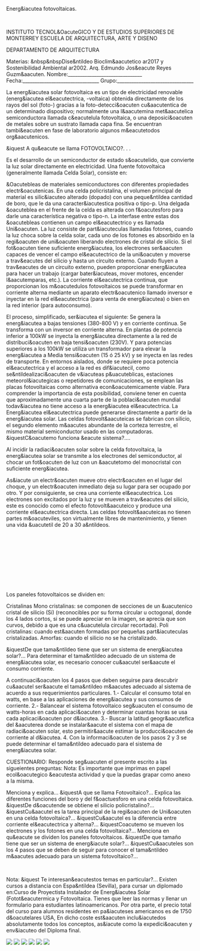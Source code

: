 

Energ&iacutea fotovoltaicas. 




 
 
INSTITUTO TECNOL&OacuteGICO Y DE ESTUDIOS SUPERIORES DE MONTERREY 
ESCUELA DE ARQUITECTURA, ARTE Y DISENO 

DEPARTAMENTO DE ARQUITECTURA


 Materias: &nbsp&nbspDise&ntildeo Bioclim&aacutetico ar2017 y Sostenibilidad Ambiental ar2002. 
Arq. Edmundo Jos&eacute Reyes Guzm&aacuten. 
Nombre:_______________________________ 
Fecha:________________________________ 
Grupo:________________________________ 


La energ&iacutea solar fotovoltaica es un tipo de electricidad renovable (energ&iacutea el&eacutectrica, -voltaica) obtenida directamente de los rayos del sol (foto-) gracias a la foto-detecci&oacuten cu&aacutentica de un determinado dispositivo; normalmente una l&aacutemina met&aacutelica semiconductora llamada c&eacutelula fotovoltaica, o una deposici&oacuten de metales sobre un sustrato llamada capa fina. Se encuentran tambi&eacuten en fase de laboratorio algunos m&eacutetodos org&aacutenicos. 

&iquest A qu&eacute se llama FOTOVOLTAICO?. . . 

Es el desarrollo de un semiconductor de estado s&oacutelido, que convierte la luz solar directamente en electricidad. 
Una fuente fotovoltaica (generalmente llamada Celda Solar), consiste en: 

&Oacutebleas de materiales semiconductores con diferentes propiedades electr&oacutenicas. 
En una celda policristalina, el volumen principal de material es silic&iacuteo alterado (dopado) con una peque&ntildea cantidad de boro, que le da una caracter&iacutestica positiva o tipo-p. Una delgada &oacuteblea en el frente de la celda es alterada con f&oacutesforo para darle una característica negativa o tipo-n. La interfase entre estas dos &oacutebleas contienen un campo el&eacutectrico y es llamada Uni&oacuten.
 La luz consiste de part&iacuteculas llamadas fotones, cuando la luz choca sobre la celda solar, cada uno de los fotones es absorbido en la regi&oacuten de uni&oacuten liberando electrones de cristal de silicio. Si el fot&oacuten tiene suficiente energ&iacutea, los electrones ser&aacuten capaces de vencer el campo el&eacutectrico de la uni&oacuten y moverse a trav&eacutes del silicio y hasta un circuito externo. 
Cuando fluyen a trav&eacutes de un circuito externo, pueden proporcionar energ&iacutea para hacer un trabajo (cargar bater&iacuteas, mover motores, encender l&aacutemparas, etc.). 
 La corriente el&eacutectrica continua, que proporcionan los m&oacutedulos fotovoltaicos se puede transformar en corriente alterna mediante un aparato electr&oacutenico llamado inversor e inyectar en la red el&eacutectrica (para venta de energ&iacutea) o bien en la red interior (para autoconsumo). 

El proceso, simplificado, ser&iacutea el siguiente: 
Se genera la energ&iacutea a bajas tensiones (380-800 V) y en corriente continua. Se transforma con un inversor en corriente alterna. En plantas de potencia inferior a 100kW se inyecta la energ&iacutea directamente a la red de distribuci&oacuten en baja tensi&oacuten (230V). Y para potencias superiores a los 100kW se utiliza un transformador para elevar la energ&iacutea a Media tensi&oacuten (15 ó 25 kV) y se inyecta en las redes de transporte.
 En entornos aislados, donde se requiere poca potencia el&eacutectrica y el acceso a la red es dif&iacutecil, como se&ntildealizaci&oacuten de v&iacuteas p&uacuteblicas, estaciones meteorol&iacutegicas o repetidores de comunicaciones, se emplean las placas fotovoltaicas como alternativa econ&oacutemicamente viable. Para comprender la importancia de esta posibilidad, conviene tener en cuenta que aproximadamente una cuarta parte de la poblaci&oacuten mundial todav&iacutea no tiene acceso a la energ&iacutea el&eacutectrica. 
La Energ&iacutea el&eacutectrica puede generarse directamente a partir de la energ&iacutea solar. Las celdas fotovolt&aacuteicas se fabrican con silicio, el segundo elemento m&aacutes abundante de la corteza terrestre, el mismo material semiconductor usado en las computadoras.
 &iquestC&oacutemo funciona &eacute sistema?....

Al incidir la radiaci&oacuten solar sobre la celda fotovoltaica, la energ&iacutea solar se transmite a los electrones del semiconductor, al chocar un fot&oacuten de luz con un &aacutetomo del monocristal con suficiente energ&iacutea. 

As&iacute un electr&oacuten mueve otro electr&oacuten en el lugar del choque, y un electr&oacuten inmediato deja su lugar para ser ocupado por otro. Y por consiguiente, se crea una corriente el&eacutectrica. 
Los electrones son excitados por la luz y se mueven a trav&eacutes del silicio, este es conocido como el efecto fotovolt&aacuteico y produce una corriente el&eacutectrica directa. 
Las celdas fotovolt&aacuteicas no tienen partes m&oacuteviles, son virtualmente libres de mantenimiento, y tienen una vida &uacutetil de 20 a 30 a&ntildeos.





 

















 



 












 


 
 





 

 
Los paneles fotovoltaicos se dividen en:


 Cristalinas 
 Mono cristalinas: se componen de secciones de un &uacutenico cristal de silicio (Si) (reconocibles por su forma circular u octogonal, donde los 4 lados cortos, si se puede apreciar en la imagen, se aprecia que son curvos, debido a que es una c&uacutelula circular recortada). 
 Poli cristalinas: cuando est&aacuten formadas por pequeñas part&iacuteculas cristalizadas.
 Amorfas: cuando el silicio no se ha cristalizado.
 

&iquestDe que tama&ntildeo tiene que ser un sistema de energ&iacutea solar?... 
Para determinar el tama&ntildeo adecuado de un sistema de energ&iacutea solar, es necesario conocer cu&aacutel ser&aacute el consumo corriente. 

A continuaci&oacuten los 4 pasos que deben seguirse para descubrir cu&aacutel ser&aacute el tama&ntildeo m&aacutes adecuado al sistema de acuerdo a sus requerimientos particulares. 
1.- Calcular el consumo total en watts, en base a las aplicaciones de energ&iacutea y sus consumos de corriente.
2.- Balancear el sistema fotovoltaico seg&uacuten el consumo de watts-horas en cada aplicaci&oacuten y determinar cuantas horas se usa cada aplicaci&oacuten por d&iacutea.
3.- Buscar la latitud geogr&aacutefica del &aacuterea donde se instalar&aacute el sistema con el mapa de radiaci&oacuten solar, esto permitir&aacute estimar la producci&oacuten de corriente al d&iacutea. 
4. Con la informaci&oacuten de los pasos 2 y 3 se puede determinar el tama&ntildeo adecuado para el sistema de energ&iacutea solar.

CUESTIONARIO:
Responde seg&uacuten el presente escrito a las sigueientes preguntas: 
Nota: Es importante que imprimas en papel ecol&oacutegico &eacutesta actividad y que la puedas grapar como anexo a la misma.
 
Menciona y explica... &iquestA que se llama Fotovoltaico?...
Explica las diferentes funciones del boro y del f&oactuesforo en una celda fotovoltaica.
&iquestDe d&oacutende se obtiene el silicio policristalino?... 
&iquestCu&aacutel es la tarea principal de la regi&oacuten de Uni&oacuten en una celda fotovoltaica?...
&iquestCu&aacutel es la diferencia entre corriente el&eacutectrica y alterna?...
&iquestCoacutemo se mueven los electrones y los fotones en una celda fotovoltaica?...
Menciona en qu&eacute se dividen los paneles fotovoltaicos.
&iquestDe que tamaño tiene que ser un sistema de energ&iacute solar?...
&iquestCu&aacuteles son los 4 pasos que se deben de seguir para conocer el tama&ntildeo m&aacutes adecuado para un sistema fotovoltaico?...






  

 Nota: &iquest Te interesan&eacutestos temas en particular?... Existen cursos a distancia con Espa&ntildea (Sevilla), para cursar un diplomado en:Curso de Proyectista Instalador de Energ&iacutea Solar (Fotot&eacutermica y Fotovoltaica. Tienes que leer las normas y llenar un formulario para estudiantes latinoamericanos. Por otra parte, el precio total del curso para alumnos residentes en pa&iacuteses americanos es de 1750 d&oacutelares USA,
En dicho coste est&aacuten inclu&iacutedos absolutamente todos los conceptos, as&iacute como la expedici&oacuten y env&iacuteo del Diploma final. 



![](./content/4/M4.51/fvc.1.bmp)
![](./content/4/M4.51/fv3.jpg)
![](./content/4/M4.51/fv1.2.jpg)
![](./content/4/M4.51/fv.4.jpg)
![](./content/4/M4.51/fv.3.jpg)
![](./content/4/M4.51/fvc.8.jpg)
